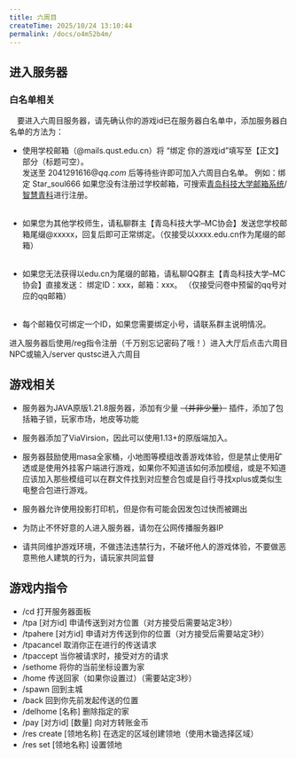 ```yaml
---
title: 六周目
createTime: 2025/10/24 13:10:44
permalink: /docs/o4m52b4m/
---
```


## 进入服务器

### 白名单相关

&emsp;要进入六周目服务器，请先确认你的游戏id已在服务器白名单中，添加服务器白名单的方法为：

- 使用学校邮箱（@mails.qust.edu.cn）将
“绑定 你的游戏id”填写至【正文】部分（标题可空）。  
发送至 $2041291616@qq.com$ 后等待些许即可加入六周目白名单。
例如：绑定 Star_soul666
如果您没有注册过学校邮箱，可搜索[青岛科技大学邮箱系统](https://i.qust.edu.cn/)/[智慧青科](https://mail.qust.edu.cn/)进行注册。  
&emsp;

- 如果您为其他学校师生，请私聊群主【青岛科技大学–MC协会】发送您学校邮箱尾缀@xxxxx，回复后即可正常绑定。（仅接受以xxxx.edu.cn作为尾缀的邮箱）  
&emsp;

- 如果您无法获得以edu.cn为尾缀的邮箱，请私聊QQ群主【青岛科技大学–MC协会】直接发送：
绑定ID：xxx，邮箱：xxx。
（仅接受问卷中预留的qq号对应的qq邮箱）  
&emsp;

- 每个邮箱仅可绑定一个ID，如果您需要绑定小号，请联系群主说明情况。

进入服务器后使用/reg指令注册（千万别忘记密码了哦！）进入大厅后点击六周目NPC或输入/server qustsc进入六周目

## 游戏相关

- 服务器为JAVA原版1.21.8服务器，添加有少量 ~~（并非少量）~~ 插件，添加了包括箱子锁，玩家市场，地皮等功能

- 服务器添加了ViaVirsion，因此可以使用1.13+的原版端加入。

- 服务器鼓励使用masa全家桶，小地图等模组改善游戏体验，但是禁止使用矿透或是使用外挂客户端进行游戏，如果你不知道该如何添加模组，或是不知道应该加入那些模组可以在群文件找到对应整合包或是自行寻找xplus或类似生电整合包进行游戏。

- 服务器允许使用投影打印机，但是你有可能会因发包过快而被踢出

- 为防止不怀好意的人进入服务器，请勿在公网传播服务器IP

- 请共同维护游戏环境，不做违法违禁行为，不破坏他人的游戏体验，不要做恶意熊他人建筑的行为，请玩家共同监督

## 游戏内指令

- /cd 打开服务器面板
- /tpa [对方id] 申请传送到对方位置（对方接受后需要站定3秒）
- /tpahere [对方id] 申请对方传送到你的位置（对方接受后需要站定3秒）
- /tpacancel 取消你正在进行的传送请求
- /tpaccept 当你被请求时，接受对方的请求
- /sethome 将你的当前坐标设置为家
- /home 传送回家（如果你设置过）（需要站定3秒）
- /spawn 回到主城
- /back 回到你先前发起传送的位置
- /delhome [名称] 删除指定的家
- /pay [对方id] [数量] 向对方转账金币
- /res create [领地名称] 在选定的区域创建领地（使用木锄选择区域）
- /res set [领地名称] 设置领地
